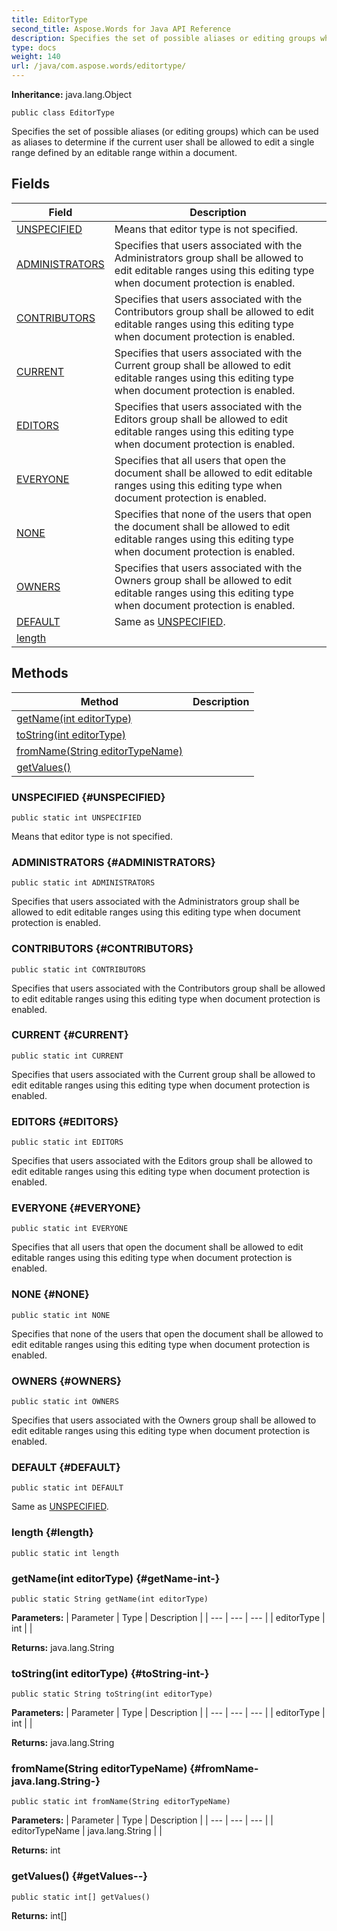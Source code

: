 ```yaml
---
title: EditorType
second_title: Aspose.Words for Java API Reference
description: Specifies the set of possible aliases or editing groups which can be used as aliases to determine if the current user shall be allowed to edit a single range defined by an editable range within a document.
type: docs
weight: 140
url: /java/com.aspose.words/editortype/
---
```


**Inheritance:**
java.lang.Object
```
public class EditorType
```

Specifies the set of possible aliases (or editing groups) which can be used as aliases to determine if the current user shall be allowed to edit a single range defined by an editable range within a document.
## Fields

| Field | Description |
| --- | --- |
| [UNSPECIFIED](#UNSPECIFIED) | Means that editor type is not specified. |
| [ADMINISTRATORS](#ADMINISTRATORS) | Specifies that users associated with the Administrators group shall be allowed to edit editable ranges using this editing type when document protection is enabled. |
| [CONTRIBUTORS](#CONTRIBUTORS) | Specifies that users associated with the Contributors group shall be allowed to edit editable ranges using this editing type when document protection is enabled. |
| [CURRENT](#CURRENT) | Specifies that users associated with the Current group shall be allowed to edit editable ranges using this editing type when document protection is enabled. |
| [EDITORS](#EDITORS) | Specifies that users associated with the Editors group shall be allowed to edit editable ranges using this editing type when document protection is enabled. |
| [EVERYONE](#EVERYONE) | Specifies that all users that open the document shall be allowed to edit editable ranges using this editing type when document protection is enabled. |
| [NONE](#NONE) | Specifies that none of the users that open the document shall be allowed to edit editable ranges using this editing type when document protection is enabled. |
| [OWNERS](#OWNERS) | Specifies that users associated with the Owners group shall be allowed to edit editable ranges using this editing type when document protection is enabled. |
| [DEFAULT](#DEFAULT) | Same as [UNSPECIFIED](../../com.aspose.words/editortype\#UNSPECIFIED). |
| [length](#length) |  |
## Methods

| Method | Description |
| --- | --- |
| [getName(int editorType)](#getName-int-) |  |
| [toString(int editorType)](#toString-int-) |  |
| [fromName(String editorTypeName)](#fromName-java.lang.String-) |  |
| [getValues()](#getValues--) |  |
### UNSPECIFIED {#UNSPECIFIED}
```
public static int UNSPECIFIED
```


Means that editor type is not specified.

### ADMINISTRATORS {#ADMINISTRATORS}
```
public static int ADMINISTRATORS
```


Specifies that users associated with the Administrators group shall be allowed to edit editable ranges using this editing type when document protection is enabled.

### CONTRIBUTORS {#CONTRIBUTORS}
```
public static int CONTRIBUTORS
```


Specifies that users associated with the Contributors group shall be allowed to edit editable ranges using this editing type when document protection is enabled.

### CURRENT {#CURRENT}
```
public static int CURRENT
```


Specifies that users associated with the Current group shall be allowed to edit editable ranges using this editing type when document protection is enabled.

### EDITORS {#EDITORS}
```
public static int EDITORS
```


Specifies that users associated with the Editors group shall be allowed to edit editable ranges using this editing type when document protection is enabled.

### EVERYONE {#EVERYONE}
```
public static int EVERYONE
```


Specifies that all users that open the document shall be allowed to edit editable ranges using this editing type when document protection is enabled.

### NONE {#NONE}
```
public static int NONE
```


Specifies that none of the users that open the document shall be allowed to edit editable ranges using this editing type when document protection is enabled.

### OWNERS {#OWNERS}
```
public static int OWNERS
```


Specifies that users associated with the Owners group shall be allowed to edit editable ranges using this editing type when document protection is enabled.

### DEFAULT {#DEFAULT}
```
public static int DEFAULT
```


Same as [UNSPECIFIED](../../com.aspose.words/editortype\#UNSPECIFIED).

### length {#length}
```
public static int length
```


### getName(int editorType) {#getName-int-}
```
public static String getName(int editorType)
```




**Parameters:**
| Parameter | Type | Description |
| --- | --- | --- |
| editorType | int |  |

**Returns:**
java.lang.String
### toString(int editorType) {#toString-int-}
```
public static String toString(int editorType)
```




**Parameters:**
| Parameter | Type | Description |
| --- | --- | --- |
| editorType | int |  |

**Returns:**
java.lang.String
### fromName(String editorTypeName) {#fromName-java.lang.String-}
```
public static int fromName(String editorTypeName)
```




**Parameters:**
| Parameter | Type | Description |
| --- | --- | --- |
| editorTypeName | java.lang.String |  |

**Returns:**
int
### getValues() {#getValues--}
```
public static int[] getValues()
```




**Returns:**
int[]
